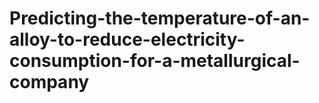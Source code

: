 # Predicting-the-temperature-of-an-alloy-to-reduce-electricity-consumption-for-a-metallurgical-company